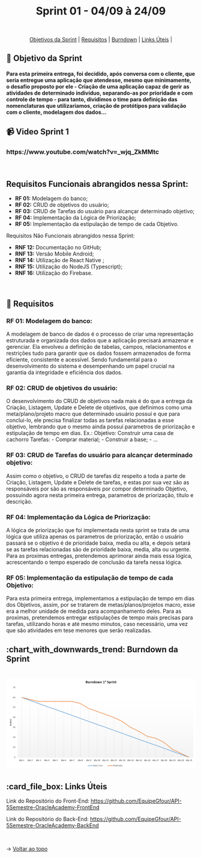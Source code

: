 <p align="center">
<h1 align="center"> Sprint 01 - 04/09 à 24/09 </h1>
<br id="topo">
<p align="center">
    <a href="#Objetivo">Objetivos da Sprint</a>  |  
    <a href="#entregas">Requisitos</a>  |
    <a href="#burndown">Burndown</a>  |
    <a href="#links">Links Úteis</a>  |     
</p>

<span id="Objetivo">
<h2> 🎯 Objetivo da Sprint</h2>
<h4> Para esta primeira entrega, foi decidido, após conversa com o cliente, que seria entregue uma aplicação que atendesse, mesmo que minimamente, o desafio proposto por ele - Criação de uma aplicação capaz de gerir as atividades de determinado indivíduo, separando-as por prioridade e com controle de tempo - para tanto, dividimos o time para definição das nomenclaturas que utilizariamos, criação de protótipos para validação com o cliente, modelagem dos dados...</h4>

<h2>📹 Video Sprint 1</h2>
<h3>https://www.youtube.com/watch?v=_wjq_ZkMMtc</h3>
<br>
    
<h2>Requisitos Funcionais abrangidos nessa Sprint:</h2>

- **RF 01:** Modelagem do banco;
- **RF 02:** CRUD de objetivos do usuário;
- **RF 03:** CRUD de Tarefas do usuário para alcançar determinado objetivo;
- **RF 04:** Implementação da Lógica de Priorização;
- **RF 05:** Implementação da estipulação de tempo de cada Objetivo.

<p>Requisitos Não Funcionais abrangidos nessa Sprint:</p>

- **RNF 12:** Documentação no GitHub;
- **RNF 13:** Versão Mobile Android;
- **RNF 14:** Utilização de React Native ;
- **RNF 15:** Utilização do NodeJS (Typescript);
- **RNF 16:** Utilização do Firebase.

<br>

<span id="entregas">
<h2> 📑 Requisitos</h2>

### RF 01: Modelagem do banco:
A modelagem de banco de dados é o processo de criar uma representação estruturada e organizada dos dados que a aplicação precisará armazenar e gerenciar. Ela envolveu a definição de tabelas, campos, relacionamentos e restrições tudo para garantir que os dados fossem armazenados de forma eficiente, consistente e acessível. Sendo fundamental para o desenvolvimento do sistema e desempenhando um papel crucial na garantia da integridade e eficiência dos dados.
<br>

### RF 02: CRUD de objetivos do usuário:
O desenvolvimento do CRUD de objetivos nada mais é do que a entrega da Criação, Listagem, Update e Delete de objetivos, que definimos como uma meta/plano/projeto macro que determinado usuário possuí e que para conclui-lo, ele precisa finalizar todas as tarefas relacionadas a esse objetivo, lembrando que o mesmo ainda possuí parametros de priorização e estipulação de tempo em dias.
Ex.: Objetivo: Construir uma casa de cachorro
     Tarefas:
        - Comprar material;
        - Construir a base;
        - ...

### RF 03: CRUD de Tarefas do usuário para alcançar determinado objetivo:
Assim como o objetivo, o CRUD de tarefas diz respeito a toda a parte de Criação, Listagem, Update e Delete de tarefas, e estas por sua vez são as responsáveis por são as responsáveis por compor determinado Objetivo, possuíndo agora nesta primeira entrega, parametros de priorização, titulo e descrição.
<br>

### RF 04: Implementação da Lógica de Priorização:
A lógica de priorização que foi implementada nesta sprint se trata de uma lógica que utiliza apenas os parametros de priorização, então o usuário passará se o objetivo é de prioridade baixa, media ou alta, e depois setará se as tarefas relacionadas são de prioridade baixa, media, alta ou urgente. Para as proximas entregas, pretendemos aprimorar ainda mais essa lógica, acrescentando o tempo esperado de conclusão da tarefa nessa lógica.
<br>

### RF 05: Implementação da estipulação de tempo de cada Objetivo:
Para esta primeira entrega, implementamos a estipulação de tempo em dias dos Objetivos, assim, por se tratarem de metas/planos/projetos macro, esse era a melhor unidade de medida para acompanhamento deles.
Para as proximas, pretendemos entregar estipulações de tempo mais precisas para tarefas, utilizando horas e até mesmo minutos, caso necessário, uma vez que são atividades em tese menores que serão realizadas.
<br>


<span id="burndown">
<h2>:chart_with_downwards_trend: Burndown da Sprint</h2>


<h1 align="center">
<img src="/img/burndown.png" alt="Burndown" /></h1>

<span id="links">
<h2>:card_file_box: Links Úteis</h2>

Link do Repositório do Front-End: https://github.com/EquipeGfour/API-5Semestre-OracleAcademy-FrontEnd

Link do Repositório do Back-End: https://github.com/EquipeGfour/API-5Semestre-OracleAcademy-BackEnd

<br>

 
 → [Voltar ao topo](#topo)
